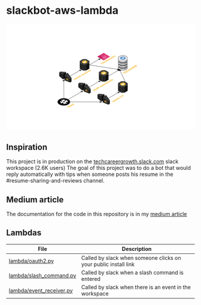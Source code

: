 # slackbot-aws-lambda

![Bot architecture](architecture/slackbot.png)

## Inspiration

This project is in production on the [techcareergrowth.slack.com](techcareergrowth.slack.com) slack workspace (2.6K users)
The goal of this project was to do a bot that would reply automatically with tips when someone posts his resume in the #resume-sharing-and-reviews channel.

## Medium article
The documentation for the code in this repository is in my [medium article](https://medium.com/@colin.cazabet/create-and-distribute-a-slack-bot-with-python-and-aws-in-1-hour-41c4a6c0f99d)

## Lambdas

| File                     	| Description                                                     	|
|--------------------------	|-----------------------------------------------------------------	|
| [lambda/oauth2.py](https://github.com/cazabec/slackbot-aws-lambda/blob/main/lambda/oauth2.py)         	| Called by slack when someone clicks on your public install link 	|
| [lambda/slash_command.py](https://github.com/cazabec/slackbot-aws-lambda/blob/main/lambda/slash_command.py)  	| Called by slack when a slash command is entered                 	|
| [lambda/event_receiver.py](https://github.com/cazabec/slackbot-aws-lambda/blob/main/lambda/event_receiver.py) 	| Called by slack when there is an event in the workspace         	|
